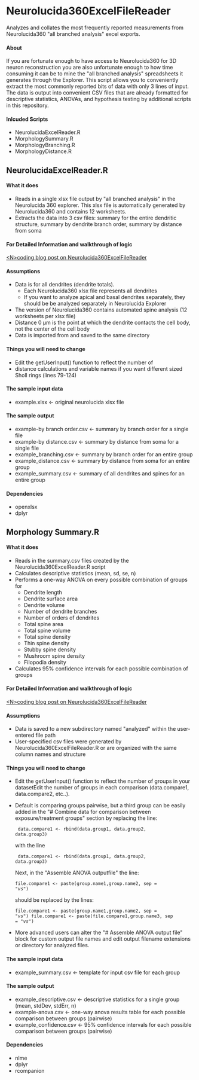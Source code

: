# Neurolucida360ExcelFileReader
Analyzes and collates the most frequently reported measurements from Neurolucida360 "all branched analysis" excel exports.

#### About
If you are fortunate enough to have access to Neurolucida360 for 3D neuron reconstruction you are also unfortunate enough to how time consuming it can be to mine the "all branched analysis" spreadsheets it generates through the Explorer. This script allows you to conveniently extract the most commonly reported bits of data with only 3 lines of input. The data is output into convenient CSV files that are already formatted for descriptive statistics, ANOVAs, and hypothesis testing by additional scripts in this repository.

#### Inlcuded Scripts
* NeurolucidaExcelReader.R
* MorphologySummary.R
* MorphologyBranching.R
* MorphologyDistance.R

## NeurolucidaExcelReader.R

#### What it does

* Reads in a single xlsx file output by "all branched analysis" in the Neurolucida 360 explorer. This xlsx file is automatically generated by Neurolucida360 and contains 12 worksheets. 
* Extracts the data into 3 csv files: summary for the entire dendritic structure, summary by dendrite branch order, summary by distance from soma

#### For Detailed Information and walkthrough of logic
<a href = "https://haleygeek.com/2017/08/10/neurolucida360excelfilereader/">&lt;N&gt;coding blog post on Neurolucida360ExcelFileReader</a>

#### Assumptions

* Data is for all dendrites (dendrite totals).
  * Each Neurolucida360 xlsx file represents all dendrites
  * If you want to analyze apical and basal dendrites separately, they should be be analyzed separately in Neurolucida Explorer 
* The version of Neurolucida360 contains automated spine analysis (12 worksheets per xlsx file)
* Distance 0 μm is the point at which the dendrite contacts the cell body, not the center of the cell body
* Data is imported from and saved to the same directory

#### Things you will need to change

* Edit the getUserInput() function to reflect the number of 
* distance calculations and variable names if you want different sized Sholl rings (lines 79-124)

#### The sample input data

* example.xlsx <- original neurolucida xlsx file

#### The sample output

* example-by branch order.csv <- summary by branch order for a single file
* example-by distance.csv <- summary by distance from soma for a single file
* example_branching.csv <- summary by branch order for an entire group
* example_distance.csv <- summary by distance from soma for an entire group
* example_summary.csv <- summary of all dendrites and spines for an entire group

#### Dependencies

* openxlsx
* dplyr




## Morphology Summary.R

#### What it does

* Reads in the summary.csv files created by the Neurolucida360ExcelReader.R script
* Calculates descriptive statistics (mean, sd, se, n)
* Performs a one-way ANOVA on every possible combination of groups for
  *  Dendrite length
  *  Dendrite surface area
  *  Dendrite volume
  *  Number of dendrite branches
  *  Number of orders of dendrites
  *  Total spine area
  *  Total spine volume
  *  Total spine density
  *  Thin spine density
  *  Stubby spine density
  *  Mushroom spine density
  *  Filopodia density 
* Calculates 95% confidence intervals for each possible combination of groups


#### For Detailed Information and walkthrough of logic
<a href = "https://haleygeek.com/2017/08/12/morphologysummary/">&lt;N&gt;coding blog post on Neurolucida360ExcelFileReader</a>

#### Assumptions

* Data is saved to a new subdirectory named "analyzed" within the user-entered file path
* User-specified csv files were generated by Neurolucida360ExcelFileReader.R or are organized with the same column names and structure

#### Things you will need to change

* Edit the getUserInput() function to reflect the number of groups in your datasetEdit the number of groups in each comparison (data.compare1, data.compare2, etc..). 

* Default is comparing groups pairwise, but a third group can be easily added in the "# Combine data for comparison between exposure/treatment groups" section by replacing the line: 

   <code> data.compare1 <- rbind(data.group1, data.group2, data.group3)</code> 
 
   with the line 
 
   <code> data.compare1 <- rbind(data.group1, data.group2, data.group3)</code> 

   Next, in the "Assemble ANOVA outputfile" the line: 

   <code>file.compare1 <- paste(group.name1,group.name2, sep = "_vs_")</code> 

   should be replaced by the lines: 

   <code>file.compare1 <- paste(group.name1,group.name2, sep = "_vs_") 
   file.compare1 <- paste(file.compare1,group.name3, sep = "_vs_")</code> 

* More advanced users can alter the "# Assemble ANOVA output file" block for custom output file names and edit output filename extensions or directory for analyzed files.

#### The sample input data

* example_summary.csv <- template for input csv file for each group

#### The sample output

* example_descriptive.csv <- descriptive statistics for a single group (mean, stdDev, stdErr, n)
* example-anova.csv <- one-way anova results table for each possible comparison between groups (pairwise) 
* example_confidence.csv <- 95% confidence intervals for each possible comparison between groups (pairwise)

#### Dependencies

* nlme
* dplyr
* rcompanion

